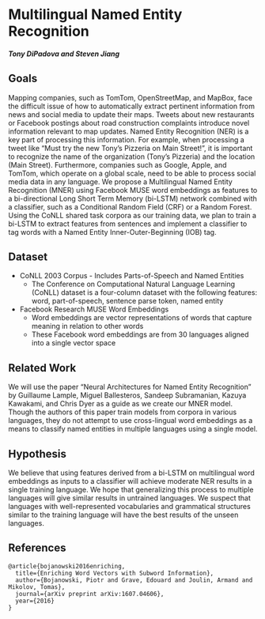 # Multilingual Named Entity Recognition
##### Tony DiPadova and Steven Jiang

## Goals
Mapping companies, such as TomTom, OpenStreetMap, and MapBox, face the difficult issue of how to automatically extract pertinent information from news and social media to update their maps. Tweets about new restaurants or Facebook postings about road construction complaints introduce novel information relevant to map updates. Named Entity Recognition (NER) is a key part of processing this information. For example, when processing a tweet like “Must try the new Tony’s Pizzeria on Main Street!”, it is important to recognize the name of the organization (Tony’s Pizzeria) and the location (Main Street). Furthermore, companies such as Google, Apple, and TomTom, which operate on a global scale, need to be able to process social media data in any language. We propose a Multilingual Named Entity Recognition (MNER) using Facebook MUSE word embeddings as features to a bi-directional Long Short Term Memory (bi-LSTM) network combined with a classifier, such as a Conditional Random Field (CRF) or a Random Forest. Using the CoNLL shared task corpora as our training data, we plan to train a bi-LSTM to extract features from sentences and implement a classifier to tag words with a Named Entity Inner-Outer-Beginning (IOB) tag.

## Dataset
* CoNLL 2003 Corpus - Includes Parts-of-Speech and Named Entities
	* The Conference on Computational Natural Language Learning (CoNLL) dataset is a four-column dataset with the following features: word, part-of-speech, sentence parse token, named entity
* Facebook Research MUSE Word Embeddings
	* Word embeddings are vector representations of words that capture meaning in relation to other words
	* These Facebook word embeddings are from 30 languages aligned into a single vector space


## Related Work
We will use the paper “Neural Architectures for Named Entity Recognition” by Guillaume Lample, Miguel Ballesteros, Sandeep Subramanian, Kazuya Kawakami, and Chris Dyer as a guide as we create our MNER model. Though the authors of this paper train models from corpora in various languages, they do not attempt to use cross-lingual word embeddings as a means to classify named entities in multiple languages using a single model. 

## Hypothesis
We believe that using features derived from a bi-LSTM on multilingual word embeddings as inputs to a classifier will achieve moderate NER results in a single training language. We hope that generalizing this process to multiple languages will give similar results in untrained languages. We suspect that languages with well-represented vocabularies and grammatical structures similar to the training language will have the best results of the unseen languages.


## References 

```
@article{bojanowski2016enriching,
  title={Enriching Word Vectors with Subword Information},
  author={Bojanowski, Piotr and Grave, Edouard and Joulin, Armand and Mikolov, Tomas},
  journal={arXiv preprint arXiv:1607.04606},
  year={2016}
}
```
